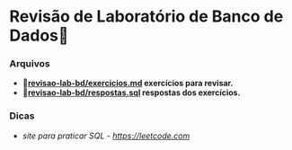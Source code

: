 # **Revisão de Laboratório de Banco de Dados:floppy_disk:**
### **Arquivos**
- **:open_file_folder:[revisao-lab-bd/exercicios.md](revisao-lab-bd/exercicios.md) exercícios para revisar.**
- **:open_file_folder:[revisao-lab-bd/respostas.sql](revisao-lab-bd/respostas.sql) respostas dos exercícios.**

### **Dicas**
- *site para praticar SQL - https://leetcode.com*

